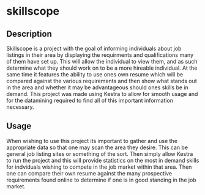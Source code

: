 # skillscope

## Description
Skillscope is a project with the goal of informing individuals
about job listings in their area by displaying the requirments
and qualifications many of them have set up.  This will allow the 
individual to view them, and as such determine what they should work
on to be a more hireable individual. At the same time it features the 
ability to use ones own resume which will be compared against the 
various requirements and then show what stands out in the area
and whether it may be advantageous should ones skills be in demand.
This project was made using Kestra to allow for smooth usage and for the 
datamining required to find all of this important information necessary.

## Usage
When wishing to use this project its important to gather and use the appropriate
data so that one may scan the area they desire. This can be general job listing 
sites or something of the sort. Then simply allow Kestra to run the project
and this will provide statistics on the most in demand skills for indviduals 
wishing to compete in the job market within that area. Then one can compare
their own resume against the many prospective requirements found online
to determine if one is in good standing in the job market.

